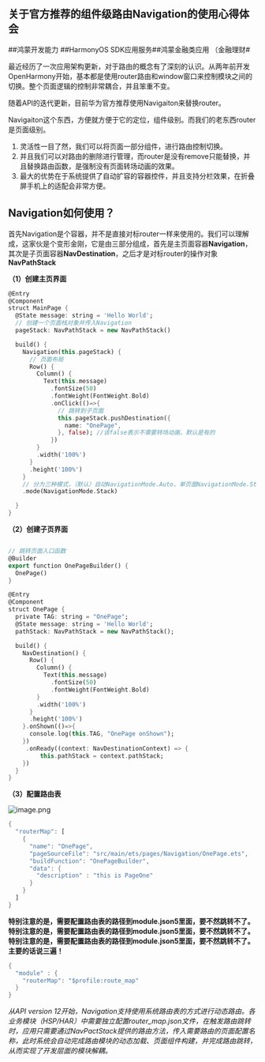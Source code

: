 ## 关于官方推荐的组件级路由Navigation的使用心得体会

\##鸿蒙开发能力 ##HarmonyOS SDK应用服务##鸿蒙金融类应用 （金融理财#

最近经历了一次应用架构更新，对于路由的概念有了深刻的认识。从两年前开发OpenHarmony开始，基本都是使用router路由和window窗口来控制模块之间的切换。整个页面逻辑的控制非常耦合，并且笨重不变。

随着API的迭代更新，目前华为官方推荐使用Navigaiton来替换router。

Navigaiton这个东西，方便就方便于它的定位，组件级别。而我们的老东西router是页面级别。

1. 灵活性一目了然，我们可以将页面一部分组件，进行路由控制切换。
2. 并且我们可以对路由的删除进行管理，而router是没有remove只能替换，并且替换路由函数，是强制没有页面转场动画的效果。
3. 最大的优势在于系统提供了自动扩容的容器控件，并且支持分栏效果，在折叠屏手机上的适配会非常方便。

## Navigation如何使用？

首先Navigation是个容器，并不是直接对标router一样来使用的。我们可以理解成，这家伙是个变形金刚，它是由三部分组成，首先是主页面容器**Navigation**，其次是子页面容器**NavDestination**，之后才是对标router的操作对象**NavPathStack**

**（1）创建主页界面**

```dart
@Entry
@Component
struct MainPage {
  @State message: string = 'Hello World';
  // 创建一个页面栈对象并传入Navigation
  pageStack: NavPathStack = new NavPathStack()

  build() {
    Navigation(this.pageStack) {
      // 页面布局
      Row() {
        Column() {
          Text(this.message)
            .fontSize(50)
            .fontWeight(FontWeight.Bold)
            .onClick(()=>{
              // 跳转到子页面
              this.pageStack.pushDestination({
                name: "OnePage",
              }, false); //该false表示不需要转场动画，默认是有的
            })
        }
        .width('100%')
      }
      .height('100%')
    }
    // 分为三种模式，（默认）自动NavigationMode.Auto，单页面NavigationMode.Stack和分栏NavigationMode.Split
    .mode(NavigationMode.Stack)

  }
}
```

**（2）创建子页界面**

```dart

// 跳转页面入口函数
@Builder
export function OnePageBuilder() {
  OnePage()
}

@Entry
@Component
struct OnePage {
  private TAG: string = "OnePage";
  @State message: string = 'Hello World';
  pathStack: NavPathStack = new NavPathStack();

  build() {
    NavDestination() {
      Row() {
        Column() {
          Text(this.message)
            .fontSize(50)
            .fontWeight(FontWeight.Bold)
        }
        .width('100%')
      }
      .height('100%')
    }.onShown(()=>{
      console.log(this.TAG, "OnePage onShown");
    })
     .onReady((context: NavDestinationContext) => {
         this.pathStack = context.pathStack;
    })
  }
}
```

**（3）配置路由表**

![image.png](https://api.nutpi.net/file/topic/2025-06-20/image/5abf35485b5945cd8c44271047260d86b1862.png)

```dart
{
  "routerMap": [
    {
      "name": "OnePage",
      "pageSourceFile": "src/main/ets/pages/Navigation/OnePage.ets",
      "buildFunction": "OnePageBuilder",
      "data": {
        "description" : "this is PageOne"
      }
    }
  ]
}
```

**特别注意的是，需要配置路由表的路径到module.json5里面，要不然跳转不了。
特别注意的是，需要配置路由表的路径到module.json5里面，要不然跳转不了。
特别注意的是，需要配置路由表的路径到module.json5里面，要不然跳转不了。主要的话说三遍！**

```dart
{
  "module" : {
    "routerMap": "$profile:route_map"
  }
}
```

*从API version 12开始，Navigation支持使用系统路由表的方式进行动态路由。各业务模块（HSP/HAR）中需要独立配置router_map.json文件，在触发路由跳转时，应用只需要通过NavPactStack提供的路由方法，传入需要路由的页面配置名称，此时系统会自动完成路由模块的动态加载、页面组件构建，并完成路由跳转，从而实现了开发层面的模块解耦。*

